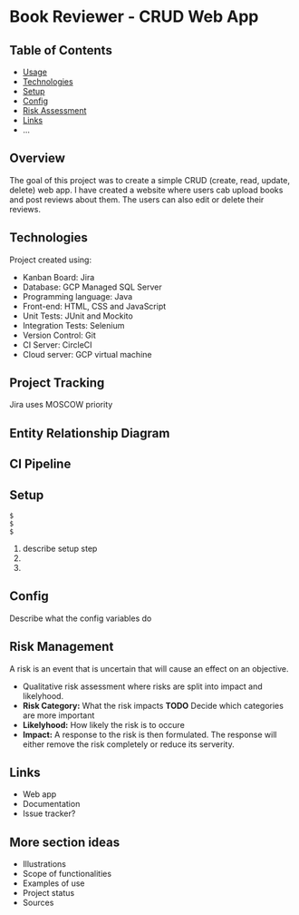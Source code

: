 # Book Reviewer - CRUD Web App
## Table of Contents
* [Usage](#usage)
* [Technologies](#technologies)
* [Setup](#setup)
* [Config](#config)
* [Risk Assessment](#risk_assessment)
* [Links](#links)
* ...

## Overview
The goal of this project was to create a simple CRUD (create, read, update, delete) web app. I have created a  website where users cab upload books and post reviews about them. The users can also edit or delete their reviews.

## Technologies
Project created using:
* Kanban Board: Jira
* Database: GCP Managed SQL Server
* Programming language: Java
* Front-end: HTML, CSS and JavaScript
* Unit Tests: JUnit and Mockito
* Integration Tests: Selenium
* Version Control: Git
* CI Server: CircleCI
* Cloud server: GCP virtual machine

## Project Tracking
Jira uses MOSCOW priority

## Entity Relationship Diagram


## CI Pipeline



## Setup
```
$
$
$
```
1. describe setup step
2.
3.

## Config
Describe what the config variables do

## Risk Management
A risk is an event that is uncertain that will cause an effect on an objective.
* Qualitative risk assessment where risks are split into impact and likelyhood.
* **Risk Category:** What the risk impacts **TODO** Decide which categories are more important
* **Likelyhood:** How likely the risk is to occure
* **Impact:**
A response to the risk is then formulated. The response will either remove the risk completely or reduce its serverity.

## Links

* Web app
* Documentation
* Issue tracker?



## More section ideas
* Illustrations
* Scope of functionalities 
* Examples of use
* Project status 
* Sources
